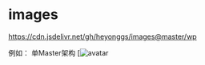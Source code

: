 # images

https://cdn.jsdelivr.net/gh/heyonggs/images@master/wp

例如：
单Master架构 [![avatar](https://cdn.jsdelivr.net/gh/heyonggs/images@master/wp/2020/kubernetes/multi-master.jpg)
